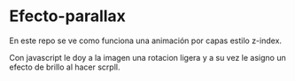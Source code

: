 # Efecto-parallax
En este repo se ve como funciona una animación por capas estilo z-index.

Con javascript le doy a la imagen una rotacion ligera y a su vez le asigno un efecto de brillo al hacer scrpll.
